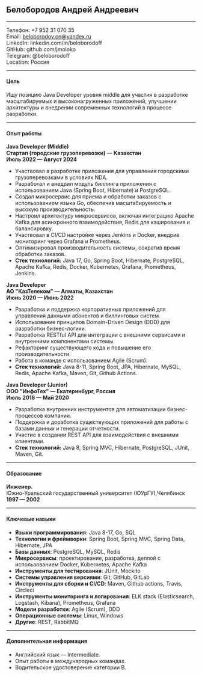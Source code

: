 ## Белобородов Андрей Андреевич

___
  
Телефон: +7 952 31 070 35  
Email: [beloborodov.on@yandex.ru](mailto:beloborodov.on@yandex.ru)  
LinkedIn: linkedin.com/in/beloborodoff  
GitHub: github.com/jmoloko  
Telegram: @beloborodoff  
Location: Россия

---
#### Цель

Ищу позицию Java Developer уровня middle для участия в разработке масштабируемых и высоконагруженных приложений, улучшении архитектуры и внедрении современных технологий в процессе разработки.

---
#### Опыт работы

**Java Developer (Middle)**  
**Стартап (городские грузоперевозки)** — **Казахстан**  
**Июль 2022 — Август 2024**
- Участвовал в разработке приложения для управления городскими грузоперевозками в условиях NDA.
- Разработал и внедрил модуль биллинга приложения с использованием Java (Spring Boot, Hibernate) и PostgreSQL.
- Создал микросервис для приема и обработки заказов с использованием языка Go, обеспечив масштабируемость и высокую производительность.
- Настроил архитектуру микросервисов, включая интеграцию Apache Kafka для асинхронного взаимодействия, Redis для кэширования и балансировку.
- Участвовал в CI/CD настройке через Jenkins и Docker, внедрив мониторинг через Grafana и Prometheus.
- Оптимизировал производительность системы, сократив время обработки заказов.
- **Стек технологий:** Java 17, Go, Spring Boot, Hibernate, PostgreSQL, Apache Kafka, Redis, Docker, Kubernetes, Grafana, Prometheus, Jenkins.
    
**Java Developer**  
**АО "КазТелеком" — Алматы, Казахстан**  
**Июнь 2020 — Июнь 2022**
- Разработка и поддержка корпоративных приложений для управления данными абонентов и биллинговых систем.
- Использование принципов Domain-Driven Design (DDD) для разработки бизнес-логики.
- Разработка RESTful API для интеграции с внешними сервисами и внутренними компонентами системы.
- Рефакторинг существующего кода и повышение его производительности.
- Работа в команде с использованием Agile (Scrum).
- **Стек технологий:** Java 8-11, Spring Boot, JPA, Hibernate, MySQL, Redis, Apache Kafka, Maven, Git, Github Actions.
    
**Java Developer (Junior)**  
**ООО "ИнфоТех" — Екатеринбург, Россия**  
**Июль 2018 — Май 2020**
- Разработка внутренних инструментов для автоматизации бизнес-процессов компании.
- Поддержка и доработка существующих приложений для работы с базами данных и генерации отчетности.
- Участие в создании REST API для взаимодействия с внешними клиентами.
- **Стек технологий:** Java 8, Spring MVC, Hibernate, PostgreSQL, JUnit, Maven, Git.
    
---
#### Образование

**Инженер**.  
Южно-Уральский государственный университет (ЮУрГУ),Челябинск  
**1997 — 2002**

---
#### Ключевые навыки

- **Языки программирования**: Java 8-17, Go, SQL
- **Технологии и фреймворки**: Spring Boot, Spring MVC, Spring Data, Hibernate, JPA
- **Базы данных**: PostgreSQL, MySQL, Redis
- **Микросервисы**: проектирование, разработка, деплой с использованием Docker, Kubernetes, Apache Kafka
- **Инструменты для тестирования**: JUnit, Mockito
- **Системы управления версиями**: Git, GitHub, GitLab
- **Инструменты для сборки и CI/CD**: Maven, Github actions, Travis, Circleci
- **Инструменты мониторинга и логирования**: ELK stack (Elasticsearch, Logstash, Kibana), Prometheus, Grafana
- **Модели разработки**: Agile (Scrum), DDD
- **Операционные системы**: Linux, Windows
- **Другие**: REST, RabbitMQ

---
#### Дополнительная информация

- Английский язык — Intermediate.
- Опыт работы в международных командах.
- Водительское удостоверение категории B.

